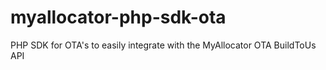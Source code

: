 # myallocator-php-sdk-ota
PHP SDK for OTA's to easily integrate with the MyAllocator OTA BuildToUs API

